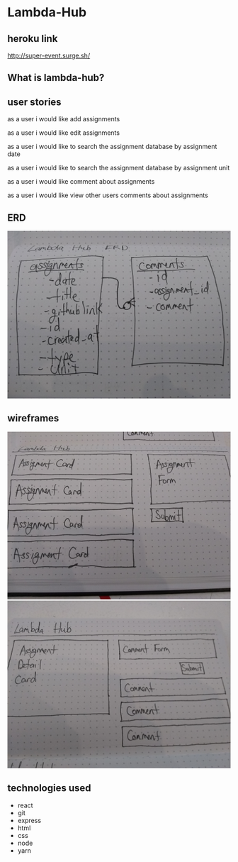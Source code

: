 # Lambda-Hub

## heroku link
http://super-event.surge.sh/

## What is lambda-hub?

## user stories

as a user i would like add assignments

as a user i would like edit assignments

as a user i would like to search the assignment database by assignment date 

as a user i would like to search the assignment database by assignment unit

as a user i would like comment about assignments

as a user i would like view other users comments about assignments

## ERD

![alt text](https://github.com/christhecoolcoder/Lambda-Hub/blob/master/IMG_20180820_125244831.jpg)


## wireframes

![alt text](https://github.com/christhecoolcoder/Lambda-Hub/blob/master/IMG_20180820_114808730.jpg)
![alt text](https://github.com/christhecoolcoder/Lambda-Hub/blob/master/IMG_20180820_114804779.jpg)

## technologies used
- react 
- git 
- express
- html 
- css
- node 
- yarn
